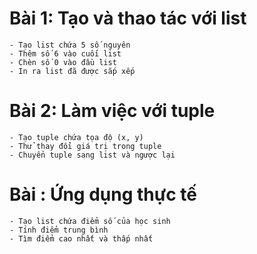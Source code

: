 # Bài 1: Tạo và thao tác với list

    - Tạo list chứa 5 số nguyên
    - Thêm số 6 vào cuối list
    - Chèn số 0 vào đầu list
    - In ra list đã được sắp xếp

# Bài 2: Làm việc với tuple

    - Tạo tuple chứa tọa độ (x, y)
    - Thử thay đổi giá trị trong tuple
    - Chuyển tuple sang list và ngược lại


# Bài : Ứng dụng thực tế

    - Tạo list chứa điểm số của học sinh
    - Tính điểm trung bình
    - Tìm điểm cao nhất và thấp nhất
